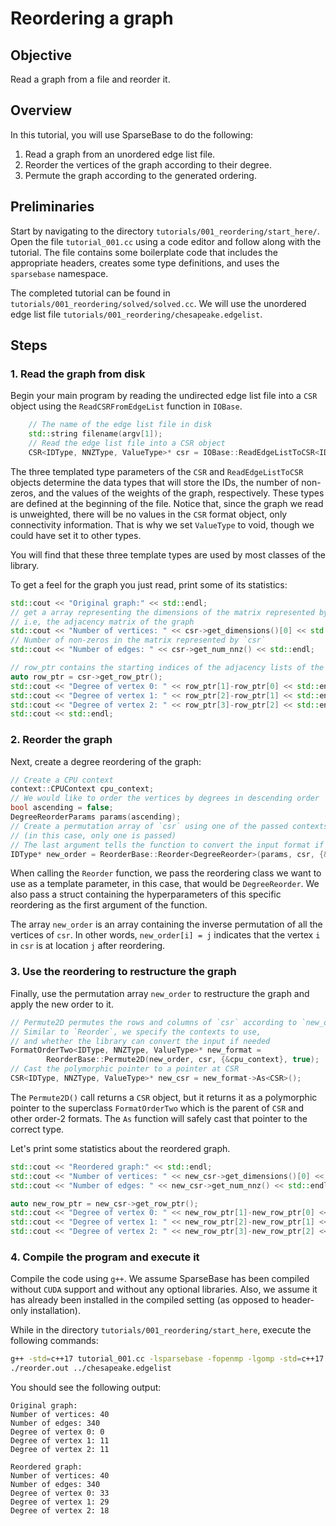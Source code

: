 # Reordering a graph

## Objective
Read a graph from a file and reorder it. 

## Overview

In this tutorial, you will use SparseBase to do the following:

1. Read a graph from an unordered edge list file.
2. Reorder the vertices of the graph according to their degree.
3. Permute the graph according to the generated ordering.

## Preliminaries
Start by navigating to the directory `tutorials/001_reordering/start_here/`. Open the file `tutorial_001.cc` using a code editor and follow along with the tutorial. The file contains some boilerplate code that includes the appropriate headers, creates some type definitions, and uses the `sparsebase` namespace.

The completed tutorial can be found in `tutorials/001_reordering/solved/solved.cc`. We will use the unordered edge list file `tutorials/001_reordering/chesapeake.edgelist`. 

## Steps

### 1. Read the graph from disk
Begin your main program by reading the undirected edge list file into a `CSR` object using the `ReadCSRFromEdgeList` function in `IOBase`. 

```c++
    // The name of the edge list file in disk
    std::string filename(argv[1]);
    // Read the edge list file into a CSR object
    CSR<IDType, NNZType, ValueType>* csr = IOBase::ReadEdgeListToCSR<IDType, NNZType, ValueType>(filename);
```

The three templated type parameters of the `CSR` and `ReadEdgeListToCSR` objects determine the data types that will store the IDs, the number of non-zeros, and the values of the weights of the graph, respectively. These types are defined at the beginning of the file. Notice that, since the graph we read is unweighted, there will be no values in the `CSR` format object, only connectivity information. That is why we set `ValueType` to void, though we could have set it to other types.

You will find that these three template types are used by most classes of the library.

To get a feel for the graph you just read, print some of its statistics:

```c++
std::cout << "Original graph:" << std::endl; 
// get a array representing the dimensions of the matrix represented by `csr`, 
// i.e, the adjacency matrix of the graph
std::cout << "Number of vertices: " << csr->get_dimensions()[0] << std::endl;
// Number of non-zeros in the matrix represented by `csr`
std::cout << "Number of edges: " << csr->get_num_nnz() << std::endl;

// row_ptr contains the starting indices of the adjacency lists of the vertices in `csr`
auto row_ptr = csr->get_row_ptr();
std::cout << "Degree of vertex 0: " << row_ptr[1]-row_ptr[0] << std::endl;
std::cout << "Degree of vertex 1: " << row_ptr[2]-row_ptr[1] << std::endl;
std::cout << "Degree of vertex 2: " << row_ptr[3]-row_ptr[2] << std::endl;
std::cout << std::endl;
```

### 2. Reorder the graph
Next, create a degree reordering of the graph:
```c++
// Create a CPU context
context::CPUContext cpu_context;
// We would like to order the vertices by degrees in descending order
bool ascending = false;
DegreeReorderParams params(ascending);
// Create a permutation array of `csr` using one of the passed contexts 
// (in this case, only one is passed)
// The last argument tells the function to convert the input format if needed
IDType* new_order = ReorderBase::Reorder<DegreeReorder>(params, csr, {&cpu_context}, true);
```

When calling the `Reorder` function, we pass the reordering class we want to use as a template parameter, in this case, that would be `DegreeReorder`. We also pass a struct containing the hyperparameters of this specific reordering as the first argument of the function.

The array `new_order` is an array containing the inverse permutation of all the vertices of `csr`. In other words, `new_order[i] = j` indicates that the vertex `i` in `csr` is at location `j` after reordering.

### 3. Use the reordering to restructure the graph
Finally, use the permutation array `new_order` to restructure the graph and apply the new order to it.

```c++
// Permute2D permutes the rows and columns of `csr` according to `new_order`
// Similar to `Reorder`, we specify the contexts to use, 
// and whether the library can convert the input if needed
FormatOrderTwo<IDType, NNZType, ValueType>* new_format = 
        ReorderBase::Permute2D(new_order, csr, {&cpu_context}, true);
// Cast the polymorphic pointer to a pointer at CSR
CSR<IDType, NNZType, ValueType>* new_csr = new_format->As<CSR>();
```

The `Permute2D()` call returns a `CSR` object, but it returns it as a polymorphic pointer to the superclass `FormatOrderTwo` which is the parent of `CSR` and other order-2 formats. The `As` function will safely cast that pointer to the correct type.

Let's print some statistics about the reordered graph.

```c++
std::cout << "Reordered graph:" << std::endl; 
std::cout << "Number of vertices: " << new_csr->get_dimensions()[0] << std::endl;
std::cout << "Number of edges: " << new_csr->get_num_nnz() << std::endl;

auto new_row_ptr = new_csr->get_row_ptr();
std::cout << "Degree of vertex 0: " << new_row_ptr[1]-new_row_ptr[0] << std::endl;
std::cout << "Degree of vertex 1: " << new_row_ptr[2]-new_row_ptr[1] << std::endl;
std::cout << "Degree of vertex 2: " << new_row_ptr[3]-new_row_ptr[2] << std::endl;
```

### 4. Compile the program and execute it
Compile the code using `g++`. We assume SparseBase has been compiled without `CUDA` support and without any optional libraries. Also, we assume it has already been installed in the compiled setting (as opposed to header-only installation).

While in the directory `tutorials/001_reordering/start_here`, execute the following commands:
```bash
g++ -std=c++17 tutorial_001.cc -lsparsebase -fopenmp -lgomp -std=c++17 -o reorder.out
./reorder.out ../chesapeake.edgelist
```

You should see the following output:

```
Original graph:
Number of vertices: 40
Number of edges: 340
Degree of vertex 0: 0
Degree of vertex 1: 11
Degree of vertex 2: 11

Reordered graph:
Number of vertices: 40
Number of edges: 340
Degree of vertex 0: 33
Degree of vertex 1: 29
Degree of vertex 2: 18
```